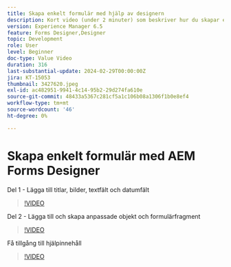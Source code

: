 ```yaml
---
title: Skapa enkelt formulär med hjälp av designern
description: Kort video (under 2 minuter) som beskriver hur du skapar ett enkelt formulär
version: Experience Manager 6.5
feature: Forms Designer,Designer
topic: Development
role: User
level: Beginner
doc-type: Value Video
duration: 316
last-substantial-update: 2024-02-29T00:00:00Z
jira: KT-15053
thumbnail: 3427620.jpeg
exl-id: ac482951-9941-4c14-95b2-29d274fa610e
source-git-commit: 48433a5367c281cf5a1c106b08a1306f1b0e8ef4
workflow-type: tm+mt
source-wordcount: '46'
ht-degree: 0%

---
```


# Skapa enkelt formulär med AEM Forms Designer

Del 1 - Lägga till titlar, bilder, textfält och datumfält

>[!VIDEO](https://video.tv.adobe.com/v/3427620/?learn=on)

Del 2 - Lägga till och skapa anpassade objekt och formulärfragment

>[!VIDEO](https://video.tv.adobe.com/v/3427621/?learn=on)

Få tillgång till hjälpinnehåll

>[!VIDEO](https://video.tv.adobe.com/v/3427622/?learn=on)

